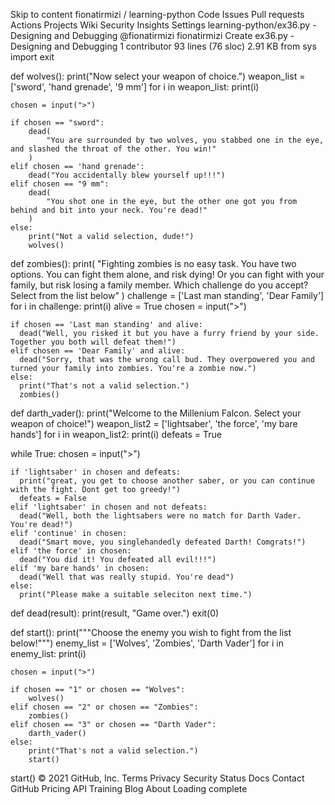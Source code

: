  
Skip to content
fionatirmizi
/
learning-python
Code
Issues
Pull requests
Actions
Projects
Wiki
Security
Insights
Settings
learning-python/ex36.py - Designing and Debugging
@fionatirmizi
fionatirmizi Create ex36.py - Designing and Debugging
 1 contributor
93 lines (76 sloc)  2.91 KB
from sys import exit

def wolves():
    print("Now select your weapon of choice.")
    weapon_list = ['sword', 'hand grenade', '9 mm']
    for i in weapon_list:
        print(i)

    chosen = input(">")

    if chosen == "sword":
        dead(
            "You are surrounded by two wolves, you stabbed one in the eye, and slashed the throat of the other. You win!"
        )
    elif chosen == 'hand grenade':
        dead("You accidentally blew yourself up!!!")
    elif chosen == "9 mm":
        dead(
            "You shot one in the eye, but the other one got you from behind and bit into your neck. You're dead!"
        )
    else:
        print("Not a valid selection, dude!")
        wolves()


def zombies():
    print(
        "Fighting zombies is no easy task. You have two options. You can fight them alone, and risk dying! Or you can fight with your family, but risk losing a family member. Which challenge do you accept? Select from the list below"
    )
    challenge = ['Last man standing', 'Dear Family']
    for i in challenge:
      print(i)
    alive = True
    chosen = input(">")

    if chosen == 'Last man standing' and alive:
      dead("Well, you risked it but you have a furry friend by your side. Together you both will defeat them!")
    elif chosen == 'Dear Family' and alive:
      dead("Sorry, that was the wrong call bud. They overpowered you and turned your family into zombies. You're a zombie now.")
    else:
      print("That's not a valid selection.")
      zombies()

def darth_vader():
  print("Welcome to the Millenium Falcon. Select your weapon of choice!")
  weapon_list2 = ['lightsaber', 'the force', 'my bare hands']
  for i in weapon_list2:
    print(i)
  defeats = True

  while True:
    chosen = input(">")

    if 'lightsaber' in chosen and defeats:
      print("great, you get to choose another saber, or you can continue with the fight. Dont get too greedy!")
      defeats = False
    elif 'lightsaber' in chosen and not defeats:
      dead("Well, both the lightsabers were no match for Darth Vader. You're dead!")
    elif 'continue' in chosen:
      dead("Smart move, you singlehandedly defeated Darth! Comgrats!")
    elif 'the force' in chosen:
      dead("You did it! You defeated all evil!!!")
    elif 'my bare hands' in chosen:
      dead("Well that was really stupid. You're dead")
    else:
      print("Please make a suitable seleciton next time.")


def dead(result):
    print(result, "Game over.")
    exit(0)        


def start():
    print("""Choose the enemy you wish to fight from the list below!""")
    enemy_list = ['Wolves', 'Zombies', 'Darth Vader']
    for i in enemy_list:
        print(i)

    chosen = input(">")

    if chosen == "1" or chosen == "Wolves":
        wolves()
    elif chosen == "2" or chosen == "Zombies":
        zombies()
    elif chosen == "3" or chosen == "Darth Vader":
        darth_vader()
    else:
        print("That's not a valid selection.")
        start()


start()
© 2021 GitHub, Inc.
Terms
Privacy
Security
Status
Docs
Contact GitHub
Pricing
API
Training
Blog
About
Loading complete
